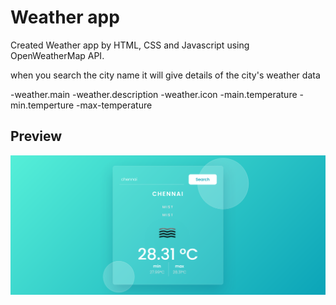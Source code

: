 # Weather app

Created Weather app by HTML, CSS and Javascript using OpenWeatherMap API. 

when you search the city name it will give details of the city's weather data

-weather.main
-weather.description
-weather.icon
-main.temperature
-min.temperture
-max-temperature

## Preview

![preview-image](preview-img.png)